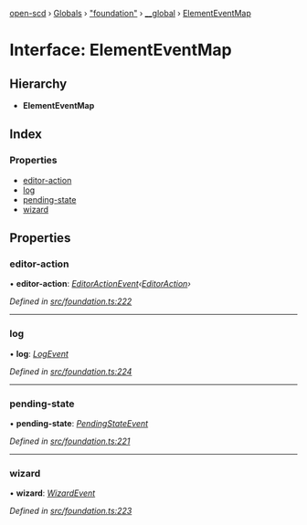 [open-scd](../README.md) › [Globals](../globals.md) › ["foundation"](../modules/_foundation_.md) › [__global](../modules/_foundation_.__global.md) › [ElementEventMap](_foundation_.__global.elementeventmap.md)

# Interface: ElementEventMap

## Hierarchy

* **ElementEventMap**

## Index

### Properties

* [editor-action](_foundation_.__global.elementeventmap.md#editor-action)
* [log](_foundation_.__global.elementeventmap.md#log)
* [pending-state](_foundation_.__global.elementeventmap.md#pending-state)
* [wizard](_foundation_.__global.elementeventmap.md#wizard)

## Properties

###  editor-action

• **editor-action**: *[EditorActionEvent](../modules/_foundation_.md#editoractionevent)‹[EditorAction](../modules/_foundation_.md#editoraction)›*

*Defined in [src/foundation.ts:222](https://github.com/openscd/open-scd/blob/56480b8/src/foundation.ts#L222)*

___

###  log

• **log**: *[LogEvent](../modules/_foundation_.md#logevent)*

*Defined in [src/foundation.ts:224](https://github.com/openscd/open-scd/blob/56480b8/src/foundation.ts#L224)*

___

###  pending-state

• **pending-state**: *[PendingStateEvent](../modules/_foundation_.md#pendingstateevent)*

*Defined in [src/foundation.ts:221](https://github.com/openscd/open-scd/blob/56480b8/src/foundation.ts#L221)*

___

###  wizard

• **wizard**: *[WizardEvent](../modules/_foundation_.md#wizardevent)*

*Defined in [src/foundation.ts:223](https://github.com/openscd/open-scd/blob/56480b8/src/foundation.ts#L223)*
